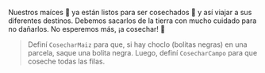 <gs-attire attire-url="https://raw.githubusercontent.com/MumukiProject/mumuki-guia-gobstones-productividad-secundaria/master/assets/attires/config_1582294353749.json"></gs-attire>

Nuestros maíces :corn: ya están listos para ser cosechados :tractor: y así viajar a sus diferentes destinos. Debemos sacarlos de la tierra con mucho cuidado para no dañarlos. No esperemos más, ¡a cosechar! :raised_hands:

> Definí `CosecharMaiz` para que, si hay choclo (bolitas negras) en una parcela, saque una bolita negra. Luego, definí `CosecharCampo` para que coseche todas las filas. 
